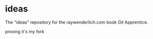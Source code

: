 # ideas
The "ideas" repository for the raywenderlich.com book Git Apprentice.

proving it's my fork
